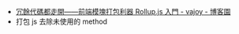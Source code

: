 * [冗餘代碼都走開——前端模塊打包利器 Rollup.js 入門 - vajoy - 博客園](http://www.cnblogs.com/vajoy/p/5518442.html)
* 打包 js 去除未使用的 method
